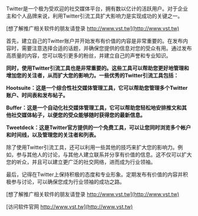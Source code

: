 Twitter是一个极为受欢迎的社交媒体平台，拥有数以亿计的活跃用户。对于企业主和个人品牌来说，利用Twitter引流工具扩大影响力是实现成功的关键之一。

[想了解推广相关软件的朋友请登录 http://www.vst.tw](http://www.vst.tw)

首先，建立自己的Twitter账户并开始发布有价值的内容是非常重要的。在发布内容时，需要注意选择合适的话题，并确保您提供的信息对您的受众有用。通过发布高质量的内容，您可以吸引更多的粉丝，并建立自己的声誉和专业知识。

**同时，使用Twitter引流工具也是非常重要的。这些工具可以帮助您更好地管理和增加您的关注者，从而扩大您的影响力。一些优秀的Twitter引流工具包括：**

**Hootsuite：这是一个综合性社交媒体管理工具，它可以帮助您管理多个Twitter账户、时间表和发布帖子。**

**Buffer：这是一个自动化社交媒体管理工具，它可以帮助您轻松地安排推文和其他社交媒体帖子，以便您的受众能够随时获得您的最新信息。**

**Tweetdeck：这是Twitter官方提供的一个免费工具，可以让您同时浏览多个帐户和时间线，以及管理您的关注者和列表。**

除了使用Twitter引流工具，还可以利用一些其他的技巧来扩大您的影响力。例如，参与其他人的讨论，与其他人建立联系并分享有价值的信息。这不仅可以扩大您的听众，并且可以建立更广泛的社交网络，进而成为行业领袖。

最后，记得在Twitter上保持积极的态度和专业形象。定期发布有价值的内容并积极参与讨论，可以确保您成为行业领袖的成功之路。

[想了解推广相关软件的朋友请登录 http://www.vst.tw](http://www.vst.tw)


[访问软件官网 http://www.vst.tw](http://www.vst.tw)
